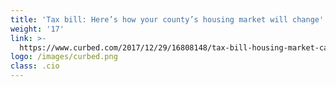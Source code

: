 ```yaml
---
title: 'Tax bill: Here’s how your county’s housing market will change'
weight: '17'
link: >-
  https://www.curbed.com/2017/12/29/16808148/tax-bill-housing-market-calculate-change
logo: /images/curbed.png
class: .cio
---
```


